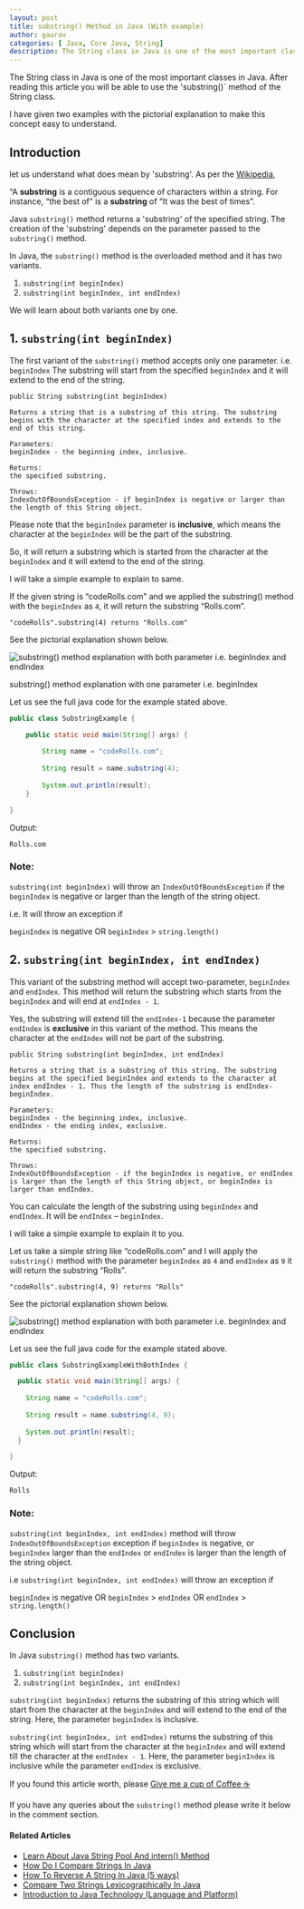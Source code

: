 ```yaml
---
layout: post
title: substring() Method in Java (With example)
author: gaurav
categories: [ Java, Core Java, String]
description: The String class in Java is one of the most important classes in Java. After reading this article you will be able to use the 'substring()` method of the String class.
---
```

The String class in Java is one of the most important classes in Java. After reading this article you will be able to use the 'substring()` method of the String class.

I have given two examples with the pictorial explanation to make this concept easy to understand.

## Introduction

let us understand what does mean by 'substring'. As per the  [Wikipedia](https://en.wikipedia.org/wiki/Substring),

“A **substring** is a contiguous sequence of characters within a string. For instance, “the best of” is a **substring** of “It was the best of times”.

Java  `substring()`  method returns a 'substring' of the specified string. The creation of the 'substring' depends on the parameter passed to the `substring()` method.

In Java, the `substring()`  method is the overloaded method and it has two variants.

1.  `substring(int beginIndex)`
2.  `substring(int beginIndex, int endIndex)`

We will learn about both variants one by one.

## 1.  `substring(int beginIndex)`

The first variant of the  `substring()`  method accepts only one parameter. i.e.  `beginIndex`  The substring will start from the specified  `beginIndex`  and it will extend to the end of the string.

```
public String substring(int beginIndex)

Returns a string that is a substring of this string. The substring begins with the character at the specified index and extends to the end of this string.

Parameters:
beginIndex - the beginning index, inclusive.

Returns:
the specified substring.

Throws:
IndexOutOfBoundsException - if beginIndex is negative or larger than the length of this String object.
```

Please note that the  `beginIndex`  parameter is  **inclusive**, which means the character at the  `beginIndex`  will be the part of the substring.

So, it will return a substring which is started from the character at the  `beginIndex`  and it will extend to the end of the string.

I will take a simple example to explain to same.

If the given string is “codeRolls.com” and we applied the substring() method with the  `beginIndex`  as  `4`, it will return the substring “Rolls.com”.

```
"codeRolls".substring(4) returns "Rolls.com"
```

See the pictorial explanation shown below.

![substring() method explanation with both parameter i.e. beginIndex and endIndex](/assets/images/2019-12-12-java-substring-method/substring-method-with-beginIndex.png)

substring() method explanation with one parameter i.e. beginIndex

Let us see the full java code for the example stated above.

```java
public class SubstringExample {

    public static void main(String[] args) {
        
        String name = "codeRolls.com";
        
        String result = name.substring(4);
        
        System.out.println(result);
    }

}
```

Output:

```
Rolls.com
```

### Note:

`substring(int beginIndex)`  will throw an  `IndexOutOfBoundsException`  if the  `beginIndex`  is negative or larger than the length of the string object.

i.e. It will throw an exception if

`beginIndex`  is negative OR  `beginIndex`  >  `string.length()`

## 2.  `substring(int beginIndex, int endIndex)`

This variant of the substring method will accept two-parameter,  `beginIndex`  and  `endIndex`. This method will return the substring which starts from the  `beginIndex`  and will end at  `endIndex - 1`.

Yes, the substring will extend till the  `endIndex-1`  because the parameter  `endIndex`  is  **exclusive** in this variant of the method. This means the character at the  `endIndex`  will not be part of the substring.

```
public String substring(int beginIndex, int endIndex)

Returns a string that is a substring of this string. The substring begins at the specified beginIndex and extends to the character at index endIndex - 1. Thus the length of the substring is endIndex-beginIndex.
 
Parameters:
beginIndex - the beginning index, inclusive.
endIndex - the ending index, exclusive.

Returns:
the specified substring.

Throws:
IndexOutOfBoundsException - if the beginIndex is negative, or endIndex is larger than the length of this String object, or beginIndex is larger than endIndex.
```

You can calculate the length of the substring using  `beginIndex`  and  `endIndex`. It will be  `endIndex`  –  `beginIndex`.

I will take a simple example to explain it to you.

Let us take a simple string like “codeRolls.com” and I will apply the  `substring()`  method with the parameter  `beginIndex`  as  `4`  and  `endIndex`  as  `9`  it will return the substring “Rolls”.

```
"codeRolls".substring(4, 9) returns "Rolls"
```

See the pictorial explanation shown below.

![substring() method explanation with both parameter i.e. beginIndex and endIndex](/assets/images/2019-12-12-java-substring-method/substring-method-with-beginIndex-and-endIndex.png)

Let us see the full java code for the example stated above.

```java
public class SubstringExampleWithBothIndex {

  public static void main(String[] args) {
    
    String name = "codeRolls.com";
    
    String result = name.substring(4, 9);
    
    System.out.println(result);
  }

}
```

Output:

```
Rolls
```

### Note:

`substring(int beginIndex, int endIndex)`  method will throw  `IndexOutOfBoundsException`  exception if  `beginIndex`  is negative, or  `beginIndex`  larger than the  `endIndex`  or  `endIndex`  is larger than the length of the string object.

i.e  `substring(int beginIndex, int endIndex)`  will throw an exception if

`beginIndex`  is negative OR  `beginIndex`  >  `endIndex`  OR  `endIndex`  >  `string.length()`

## Conclusion

In Java  `substring()`  method has two variants.

1.  `substring(int beginIndex)`
2.  `substring(int beginIndex, int endIndex)`

`substring(int beginIndex)`  returns the substring of this string which will start from the character at the  `beginIndex`  and will extend to the end of the string. Here, the parameter  `beginIndex`  is inclusive.

`substring(int beginIndex, int endIndex)`  returns the substring of this string which will start from the character at the  `beginIndex`  and will extend till the character at the  `endIndex - 1`. Here, the parameter  `beginIndex`  is inclusive while the parameter  `endIndex`  is exclusive.

If you found this article worth, please [Give me a cup of Coffee ☕](https://paypal.me/GauravKukade)

If you have any queries about the  `substring()`  method please write it below in the comment section.

#### Related Articles

-   [Learn About Java String Pool And intern() Method](https://coderolls.com/java-string-pool-and-intern-method/)
-   [How Do I Compare Strings In Java](https://coderolls.com/compare-strings-in-java/)
-   [How To Reverse A String In Java (5 ways)](https://coderolls.com/reverse-a-string-in-java/)
-   [Compare Two Strings Lexicographically In Java](https://coderolls.com/compare-two-strings-lexicographically-in-java/)
-   [Introduction to Java Technology (Language and Platform)](https://coderolls.com/java-introduction/)
